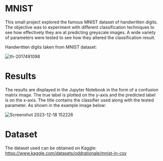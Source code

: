 # MNIST
This small project explored the famous MNIST dataset of handwritten digits. The objective was to experiment with different classification techniques to see how effectively they are at predicting greyscale images. A wide variety of parameters were tested to see how they altered the classification result. 



Handwritten digits taken from MNIST dataset:

![th-2017491098](https://github.com/TommyAK/mnist/assets/35144580/efad785c-2fc6-45f1-9394-d23881db3b5a)

# Results

The results are displayed in the Jupyter Notebook in the form of a confusion matrix image. The true label is plotted on the y-axis and the predicted label is on the x-axis. The title contains the classifier used along with the tested parameter. As shown in the example image below:

![Screenshot 2023-12-18 152226](https://github.com/TommyAK/mnist/assets/35144580/c13828fe-ad01-445f-8e15-6326dab5740d)


# Dataset

The dataset used can be obtained on Kaggle: https://www.kaggle.com/datasets/oddrationale/mnist-in-csv
